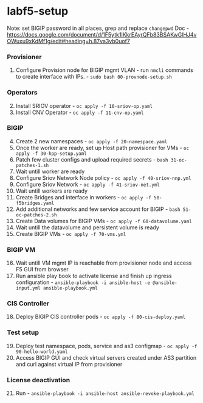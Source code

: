 # labf5-setup
Note: set BIGIP password in all places, grep and replace `changepwd`
Doc - https://docs.google.com/document/d/1F5ytk1IKkrEAyrQFb83BSAKwGlHJ4vOWuxu9xKdMf1g/edit#heading=h.87va3vb0uof7

### Provisioner
1. Configure Provision node for BIGIP mgmt VLAN - run `nmcli` commands to create interface with IPs. - `sudo bash 00-provnode-setup.sh` 
### Operators
2. Install SRIOV operator - `oc apply -f 10-sriov-op.yaml`
3. Install CNV Operator - `oc apply -f 11-cnv-op.yaml`
### BIGIP
4. Create 2 new namespaces - `oc apply -f 20-namespace.yaml`
5. Once the worker are ready, set up Host path provisioner for VMs - `oc apply -f 30-hpp-setup.yaml`
6. Patch few cluster configs and upload required secrets - `bash 31-oc-patches-1.sh`
7. Wait untill worker are ready
8. Configure Sriov Network Node policy - `oc apply -f 40-sriov-nnp.yml`
9. Configure Sriov Network - `oc apply -f 41-sriov-net.yml`
10. Wait untill workers are ready
11. Create Bridges and interface in workers - `oc apply -f 50-f5bridges.yaml`
12. Add additional networks and few service account for BIGIP - `bash 51-oc-patches-2.sh`
13. Create Data volumes for BIGIP VMs - `oc apply -f 60-datavolume.yaml`
14. Wait untill the datavolume and persistent volume is ready
15. Create BIGIP VMs - `oc apply -f 70-vms.yml`
### BIGIP VM
16. Wait untill VM mgmt IP is reachable from provisioner node and access F5 GUI from browser
17. Run ansible play book to activate license and finish up ingress configuration - `ansible-playbook -i ansible-host -e @ansible-input.yml ansible-playbook.yml` 
### CIS Controller
18. Deploy BIGIP CIS controller pods - `oc apply -f 80-cis-deploy.yaml`
### Test setup
19. Deploy test namespace, pods, service and as3 configmap - `oc apply -f 90-hello-world.yaml` 
20. Access BIGIP GUI and check virtual servers created under AS3 partition and curl against virtual IP from provisioner
### License deactivation
21. Run - `ansible-playbook -i ansible-host ansible-revoke-playbook.yml`
